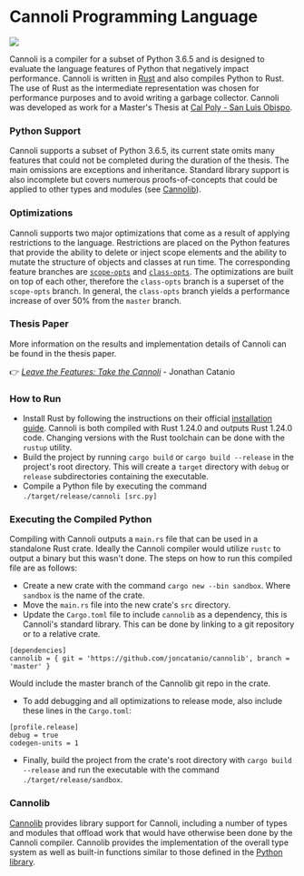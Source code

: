 # Cannoli Programming Language
![](resources/logo/cannoli_logo_212x118.png)

Cannoli is a compiler for a subset of Python 3.6.5 and is designed to evaluate the
language features of Python that negatively impact performance. Cannoli is written in [Rust](https://www.rust-lang.org/) and also compiles Python to Rust. The use of Rust as the intermediate representation was chosen for performance purposes and to avoid writing a garbage collector. Cannoli was developed as work for a Master's Thesis at [Cal Poly - San Luis Obispo](https://www.calpoly.edu/).

### Python Support
Cannoli supports a subset of Python 3.6.5, its current state omits many features that could not be completed during the duration of the thesis. The main omissions are exceptions and inheritance. Standard library support is also incomplete but covers numerous proofs-of-concepts that could be applied to other types and modules (see [Cannolib](#cannolib)).

### Optimizations
Cannoli supports two major optimizations that come as a result of applying restrictions to the language. Restrictions are placed on the Python features that provide the ability to delete or inject scope elements and the ability to mutate the structure of objects and classes at run time. The corresponding feature branches are [`scope-opts`](https://github.com/joncatanio/cannoli/tree/scope-opts) and [`class-opts`](https://github.com/joncatanio/cannoli/tree/class-opts). The optimizations are built on top of each other, therefore the `class-opts` branch is a superset of the `scope-opts` branch. In general, the `class-opts` branch yields a performance increase of over 50% from the `master` branch.

### Thesis Paper
More information on the results and implementation details of Cannoli can be found in the thesis paper.

:point_right: _[Leave the Features: Take the Cannoli](https://digitalcommons.calpoly.edu/theses/1886/)_ - Jonathan Catanio

### How to Run
- Install Rust by following the instructions on their official [installation guide](https://www.rust-lang.org/en-US/install.html). Cannoli is both compiled with Rust 1.24.0 and outputs Rust 1.24.0 code. Changing versions with the Rust toolchain can be done with the `rustup` utility.
- Build the project by running `cargo build` or `cargo build --release` in the project's root directory. This will create a `target` directory with `debug` or `release` subdirectories containing the executable.
- Compile a Python file by executing the command `./target/release/cannoli [src.py]`

### Executing the Compiled Python
Compiling with Cannoli outputs a `main.rs` file that can be used in a standalone Rust crate. Ideally the Cannoli compiler would utilize `rustc` to output a binary but this wasn't done. The steps on how to run this compiled file are as follows:

- Create a new crate with the command `cargo new --bin sandbox`. Where `sandbox` is the name of the crate.
- Move the `main.rs` file into the new crate's `src` directory.
- Update the `Cargo.toml` file to include `cannolib` as a dependency, this is Cannoli's standard library. This can be done by linking to a git repository or to a relative crate.

```
[dependencies]
cannolib = { git = 'https://github.com/joncatanio/cannolib', branch = 'master' }
```

Would include the master branch of the Cannolib git repo in the crate.
- To add debugging and all optimizations to release mode, also include these lines in the `Cargo.toml`:
```
[profile.release]
debug = true
codegen-units = 1
```
- Finally, build the project from the crate's root directory with `cargo build --release` and run the executable with the command `./target/release/sandbox`.

### Cannolib
[Cannolib](https://github.com/joncatanio/cannolib) provides library support for
Cannoli, including a number of types and modules that offload work that would
have otherwise been done by the Cannoli compiler. Cannolib provides the
implementation of the overall type system as well as built-in functions similar
to those defined in the
[Python library](https://docs.python.org/3/library/functions.html#built-in-functions).
